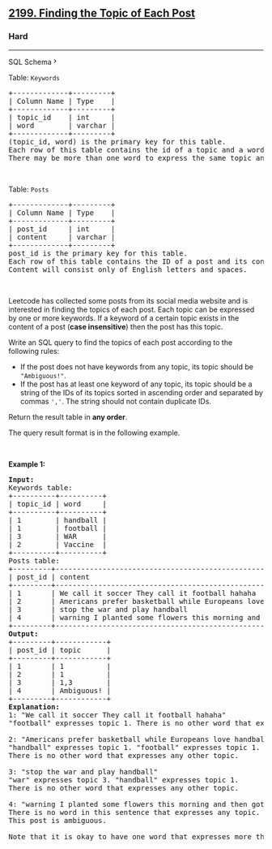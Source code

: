 <h2><a href="https://leetcode.com/problems/finding-the-topic-of-each-post/">2199. Finding the Topic of Each Post</a></h2><h3>Hard</h3><hr><div class="sql-schema-wrapper__3VBi"><a class="sql-schema-link__3cEg">SQL Schema<svg viewBox="0 0 24 24" width="1em" height="1em" class="icon__1Md2"><path fill-rule="evenodd" d="M10 6L8.59 7.41 13.17 12l-4.58 4.59L10 18l6-6z"></path></svg></a></div><div><p>Table: <code>Keywords</code></p>

<pre>+-------------+---------+
| Column Name | Type    |
+-------------+---------+
| topic_id    | int     |
| word        | varchar |
+-------------+---------+
(topic_id, word) is the primary key for this table.
Each row of this table contains the id of a topic and a word that is used to express this topic.
There may be more than one word to express the same topic and one word may be used to express multiple topics.
</pre>

<p>&nbsp;</p>

<p>Table: <code>Posts</code></p>

<pre>+-------------+---------+
| Column Name | Type    |
+-------------+---------+
| post_id     | int     |
| content     | varchar |
+-------------+---------+
post_id is the primary key for this table.
Each row of this table contains the ID of a post and its content.
Content will consist only of English letters and spaces.
</pre>

<p>&nbsp;</p>

<p>Leetcode has collected some posts from its social media website and is interested in finding the topics of each post. Each topic can be expressed by one or more keywords. If a keyword of a certain topic exists in the content of a post (<strong>case insensitive</strong>) then the post has this topic.</p>

<p>Write an SQL query to find the topics of each post according to the following rules:</p>

<ul>
	<li>If the post does not have keywords from any topic, its topic should be <code>"Ambiguous!"</code>.</li>
	<li>If the post has at least one keyword of any topic, its topic should be a string of the IDs of its topics sorted in ascending order and separated by commas <code>','</code>. The string should not contain duplicate IDs.</li>
</ul>

<p>Return the result table in <strong>any order</strong>.</p>

<p>The query result format is in the following example.</p>

<p>&nbsp;</p>
<p><strong class="example">Example 1:</strong></p>

<pre><strong>Input:</strong> 
Keywords table:
+----------+----------+
| topic_id | word     |
+----------+----------+
| 1        | handball |
| 1        | football |
| 3        | WAR      |
| 2        | Vaccine  |
+----------+----------+
Posts table:
+---------+------------------------------------------------------------------------+
| post_id | content                                                                |
+---------+------------------------------------------------------------------------+
| 1       | We call it soccer They call it football hahaha                         |
| 2       | Americans prefer basketball while Europeans love handball and football |
| 3       | stop the war and play handball                                         |
| 4       | warning I planted some flowers this morning and then got vaccinated    |
+---------+------------------------------------------------------------------------+
<strong>Output:</strong> 
+---------+------------+
| post_id | topic      |
+---------+------------+
| 1       | 1          |
| 2       | 1          |
| 3       | 1,3        |
| 4       | Ambiguous! |
+---------+------------+
<strong>Explanation:</strong> 
1: "We call it soccer They call it football hahaha"
"football" expresses topic 1. There is no other word that expresses any other topic.

2: "Americans prefer basketball while Europeans love handball and football"
"handball" expresses topic 1. "football" expresses topic 1. 
There is no other word that expresses any other topic.

3: "stop the war and play handball"
"war" expresses topic 3. "handball" expresses topic 1.
There is no other word that expresses any other topic.

4: "warning I planted some flowers this morning and then got vaccinated"
There is no word in this sentence that expresses any topic. Note that "warning" is different from "war" although they have a common prefix. 
This post is ambiguous.

Note that it is okay to have one word that expresses more than one topic.
</pre>
</div>